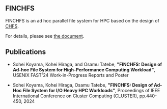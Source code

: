 FINCHFS
---

FINCHFS is an ad hoc parallel file system for HPC based on the design of [CHFS](https://github.com/otatebe/chfs).

For details, please see [the document](https://finchfs.readthedocs.io).

## Publications

- Sohei Koyama, Kohei Hiraga, and Osamu Tatebe, __"FINCHFS: Design of Ad-hoc File System for High-Performance Computing Workload"__, USENIX FAST'24 Work-in-Progress Reports and Poster

- Sohei Koyama, Kohei Hiraga, Osamu Tatebe, __"FINCHFS: Design of Ad-Hoc File System for I/O Heavy HPC Workloads"__, Proceedings of IEEE International Conference on Cluster Computing (CLUSTER), pp.440-450, 2024

